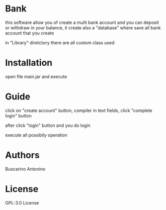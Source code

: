 # Bank
this software allow you of create a multi bank account and you can deposit or withdraw in your balance, it create also a "database" where save all bank account that you create


in "Library" diretctory there are all custom class used

# Installation
open file main.jar and execute

# Guide
click on "create account" button, compiler in text fields, click "complete login" button

after click "login" button and you do login

execute all possibily operation

# Authors
Buscarino Antonino

# License
 GPL-3.0 License
